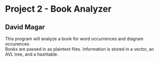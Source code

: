 # Project 2 - Book Analyzer  
## David Magar  
 This program will analyze a book for word occurrences and diagram occurences.  
 Books are passed in as plaintext files. Information is stored in a vector, an 
AVL tree, and a hashtable.
